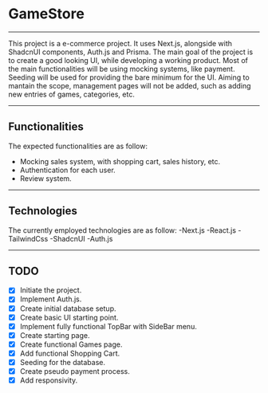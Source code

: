 # GameStore

---

This project is a e-commerce project.
It uses Next.js, alongside with ShadcnUI components, Auth.js and Prisma.
The main goal of the project is to create a good looking UI, while developing a working product.
Most of the main functionalities will be using mocking systems, like payment.
Seeding will be used for providing the bare minimum for the UI.
Aiming to mantain the scope, management pages will not be added, such as adding new entries of games, categories, etc.

---

## Functionalities

The expected functionalities are as follow:
- Mocking sales system, with shopping cart, sales history, etc.
- Authentication for each user.
- Review system.

---

## Technologies

The currently employed technologies are as follow:
-Next.js
-React.js
-TailwindCss
-ShadcnUI
-Auth.js

---

## TODO

- [X] Initiate the project.
- [X] Implement Auth.js.
- [X] Create initial database setup.
- [X] Create basic UI starting point.
- [X] Implement fully functional TopBar with SideBar menu.
- [X] Create starting page.
- [X] Create functional Games page.
- [X] Add functional Shopping Cart.
- [X] Seeding for the database.
- [X] Create pseudo payment process.
- [X] Add responsivity.
